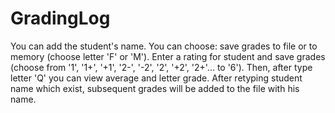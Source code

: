 # GradingLog
You can add the student's name. You can choose: save grades to file or to memory (choose letter 'F' or 'M'). Enter a rating for student and save grades  (choose from '1', '1+', '+1', '2-', '-2', '2', '+2', '2+'... to '6'). Then, after type letter 'Q' you can view average and letter grade. After retyping student name which exist, subsequent grades will be added to the file with his name.
